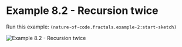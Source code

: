 # Example 8.2 - Recursion twice

Run this example: `(nature-of-code.fractals.example-2:start-sketch)`

![Example 8.2 - Recursion
twice](/screenshots/Example%208.2%20-%20Recursion%20twice.gif)
